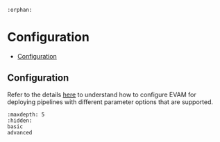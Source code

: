 ```{eval-rst}
:orphan:
```
# Configuration

* [Configuration](#configuration)

## Configuration
Refer to the details [here](./configuration/configuration.md) to understand how to configure EVAM for deploying pipelines with different parameter options that are supported. 

```{toctree}
:maxdepth: 5
:hidden:
basic
advanced
```